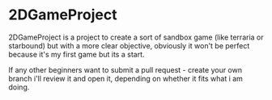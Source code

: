 # 2DGameProject

2DGameProject is a project to create a sort of sandbox game (like terraria or starbound) but with a more clear objective, obviously it won't be perfect because it's my first game but its a start. 

If any other beginners want to submit a pull request - create your own branch i'll review it and open it, depending on whether it fits what i am doing.
